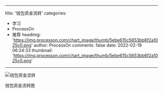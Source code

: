 
---
title: '钱包资金流转'
categories: 
 - 学习
 - ProcessOn
 - 推荐
headimg: 'https://img.processon.com/chart_image/thumb/5ebe615c5653bb6f2a1025c0.png'
author: ProcessOn
comments: false
date: 2022-02-19 06:24:33
thumbnail: 'https://img.processon.com/chart_image/thumb/5ebe615c5653bb6f2a1025c0.png'
---

<div>   
<img class="thumb" alt="钱包资金流转" src="https://img.processon.com/chart_image/thumb/5ebe615c5653bb6f2a1025c0.png" referrerpolicy="no-referrer">
<p>钱包资金流转图</p>  
</div>
            